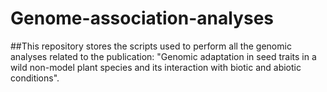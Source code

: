 # Genome-association-analyses
##This repository stores the scripts used to perform all the genomic analyses related to the publication: "Genomic adaptation in seed traits in a wild non-model plant species and its interaction with biotic and abiotic conditions".

